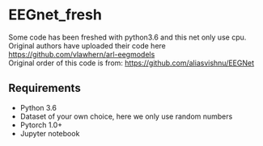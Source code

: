 # EEGnet_fresh
Some code has been freshed with python3.6 and this net only use cpu.  
Original authors have uploaded their code here https://github.com/vlawhern/arl-eegmodels  
Original order of this code is from: https://github.com/aliasvishnu/EEGNet 

## Requirements
* Python 3.6  
* Dataset of your own choice, here we only use random numbers  
* Pytorch 1.0+  
* Jupyter notebook  

